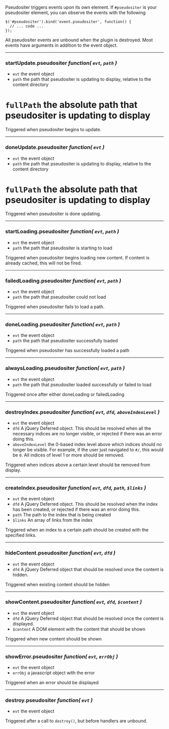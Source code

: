 Pseudositer triggers events upon its own element.  If `#pseudositer` is your pseudositer element, you can observe the events with the following

    $('#pseudositer').bind('event.pseudositer', function() {
      // ... code ...
    });

All pseudositer events are unbound when the plugin is destroyed.  Most events have arguments in addition to the event object.
- - -
### <a name="startUpdate.pseudositer">startUpdate.pseudositer</a> _function( `evt`, `path` )_

* `evt` the event object
* `path` the path that pseudositer is updating to display, relative to the content directory
# `fullPath` the absolute path that pseudositer is updating to display

Triggered when pseudositer begins to update.
- - -
### <a name="doneUpdate.pseudositer">doneUpdate.pseudositer</a> _function( `evt` )_

* `evt` the event object
* `path` the path that pseudositer is updating to display, relative to the content directory
# `fullPath` the absolute path that pseudositer is updating to display

Triggered when pseudositer is done updating.
- - -
### <a name="startLoading.pseudositer">startLoading.pseudositer</a> _function( `evt`, `path` )_

* `evt` the event object
* `path` the path that pseudositer is starting to load

Triggered when pseudositer begins loading new content.  If content is already cached, this will not be fired.
- - -
### <a name="failedLoading.pseudositer">failedLoading.pseudositer</a> _function( `evt`, `path` )_

* `evt` the event object
* `path` the path that pseudositer could not load

Triggered when pseudositer fails to load a path.
- - -
### <a name="doneLoading.pseudositer">doneLoading.pseudositer</a> _function( `evt`, `path` )_

* `evt` the event object
* `path` the path that pseudositer successfully loaded

Triggered when pseudositer has successfully loaded a path
- - -
### <a name="alwaysLoading.pseudositer">alwaysLoading.pseudositer</a> _function( `evt`, `path` )_

* `evt` the event object
* `path` the path that pseudositer loaded successfully or failed to load

Triggered once after either doneLoading or failedLoading
- - -
### <a name="destroyIndex.pseudositer">destroyIndex.pseudositer</a> _function( `evt`, `dfd`, `aboveIndexLevel` )_

* `evt` the event object
* `dfd` A jQuery Deferred object.  This should be resolved when all the necessary indices are no longer visible, or rejected if there was an error doing this.
* `aboveIndexLevel` the 0-based index level above which indices should no longer be visible.  For example, if the user just navigated to `#/`, this would be `0`.  All indices of level 1 or more should be removed.

Triggered when indices above a certain level should be removed from display.
- - -
### <a name="createIndex.pseudositer">createIndex.pseudositer</a> _function( `evt`, `dfd`, `path`, `$links` )_

* `evt` the event object
* `dfd` A jQuery Deferred object.  This should be resolved when the index has been created, or rejected if there was an error doing this.
* `path` The path to the index that is being created
* `$links` An array of links from the index

Triggered when an index to a certain path should be created with the specified links.
- - -
### <a name="hideContent.pseudositer">hideContent.pseudositer</a> _function( `evt`, `dfd` )_

* `evt` the event object
* `dfd` A jQuery Deferred object that should be resolved once the content is hidden.

Triggered when existing content should be hidden
- - -
### <a name="showContent.pseudositer">showContent.pseudositer</a> _function( `evt`, `dfd`, `$content` )_

* `evt` the event object
* `dfd` A jQuery Deferred object that should be resolved once the content is displayed.
* `$content` A DOM element with the content that should be shown

Triggered when new content should be shown 
- - -
### <a name="showError.pseudositer">showError.pseudositer</a> _function( `evt`, `errObj` )_

* `evt` the event object
* `errObj` a javascript object with the error

Triggered when an error should be displayed
- - -
### <a name="destroy.pseudositer">destroy.pseudositer</a> _function( `evt` )_

* `evt` the event object

Triggered after a call to `destroy()`, but before handlers are unbound.